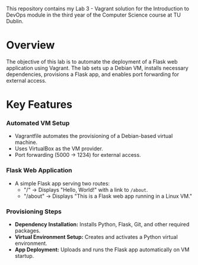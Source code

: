 This repository contains my Lab 3 - Vagrant solution for the Introduction to DevOps module in the third year of the Computer Science course at TU Dublin.

# Overview

The objective of this lab is to automate the deployment of a Flask web application using Vagrant. The lab sets up a Debian VM, installs necessary dependencies, provisions a Flask app, and enables port forwarding for external access.

# Key Features

### **Automated VM Setup**
- Vagrantfile automates the provisioning of a Debian-based virtual machine.
- Uses VirtualBox as the VM provider.
- Port forwarding (5000 → 1234) for external access.

### **Flask Web Application**
- A simple Flask app serving two routes:
  - "/" → Displays "Hello, World!" with a link to `/about`.
  - "/about" → Displays "This is a Flask web app running in a Linux VM."

### **Provisioning Steps**
- **Dependency Installation:** Installs Python, Flask, Git, and other required packages.
- **Virtual Environment Setup:** Creates and activates a Python virtual environment.
- **App Deployment:** Uploads and runs the Flask app automatically on VM startup.
